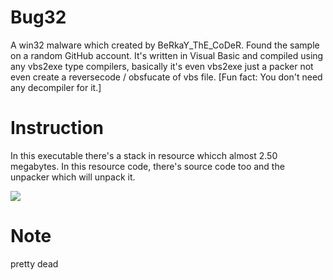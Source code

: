 # Bug32
A win32 malware which created by BeRkaY_ThE_CoDeR. Found the sample on a random GitHub account. It's written in Visual Basic and compiled using any vbs2exe type compilers, basically it's even vbs2exe just a packer not even create a reversecode / obsfucate of vbs file. [Fun fact: You don't need any decompiler for it.]

# Instruction
In this executable there's a stack in resource whicch almost 2.50 megabytes. In this resource code, there's source code too and the unpacker which will unpack it.

<img src=https://i.imgur.com/OuOLGle.png>

# Note
pretty dead
